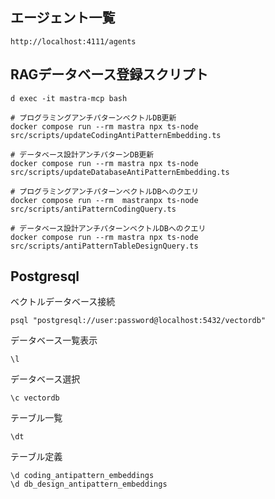 ## エージェント一覧

```
http://localhost:4111/agents
```

## RAGデータベース登録スクリプト

```
d exec -it mastra-mcp bash

# プログラミングアンチパターンベクトルDB更新
docker compose run --rm mastra npx ts-node src/scripts/updateCodingAntiPatternEmbedding.ts

# データベース設計アンチパターンDB更新
docker compose run --rm mastra npx ts-node src/scripts/updateDatabaseAntiPatternEmbedding.ts

# プログラミングアンチパターンベクトルDBへのクエリ
docker compose run --rm  mastranpx ts-node src/scripts/antiPatternCodingQuery.ts

# データベース設計アンチパターンベクトルDBへのクエリ
docker compose run --rm mastra npx ts-node src/scripts/antiPatternTableDesignQuery.ts
```

## Postgresql

ベクトルデータベース接続

```
psql "postgresql://user:password@localhost:5432/vectordb"
```

データベース一覧表示

```
\l
```

データベース選択

```
\c vectordb
```

テーブル一覧

```
\dt
```

テーブル定義

```
\d coding_antipattern_embeddings
\d db_design_antipattern_embeddings
```
